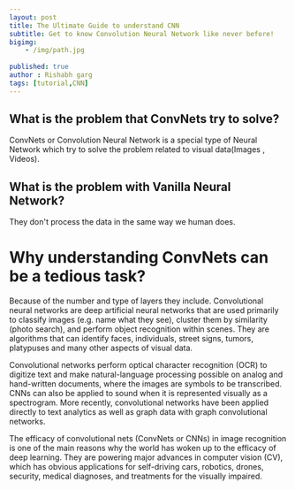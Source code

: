 ```yaml
---
layout: post
title: The Ultimate Guide to understand CNN
subtitle: Get to know Convolution Neural Network like never before!
bigimg:
    - /img/path.jpg
    
published: true  
author : Rishabh garg
tags: [tutorial,CNN]
---
```


## What is the problem that ConvNets try to solve?

ConvNets or Convolution Neural Network is a special type of Neural Network which try to solve the problem related to visual data(Images , Videos).

## What is the problem with Vanilla Neural Network?

They don't process the data in the same way we human does.

# Why understanding ConvNets can be a tedious task?

Because of the number and type of layers they include.
Convolutional neural networks are deep artificial neural networks that are used primarily to classify images (e.g. name what they see), cluster them by similarity (photo search), and perform object recognition within scenes. They are algorithms that can identify faces, individuals, street signs, tumors, platypuses and many other aspects of visual data.

Convolutional networks perform optical character recognition (OCR) to digitize text and make natural-language processing possible on analog and hand-written documents, where the images are symbols to be transcribed. CNNs can also be applied to sound when it is represented visually as a spectrogram. More recently, convolutional networks have been applied directly to text analytics as well as graph data with graph convolutional networks.

The efficacy of convolutional nets (ConvNets or CNNs) in image recognition is one of the main reasons why the world has woken up to the efficacy of deep learning. They are powering major advances in computer vision (CV), which has obvious applications for self-driving cars, robotics, drones, security, medical diagnoses, and treatments for the visually impaired.
